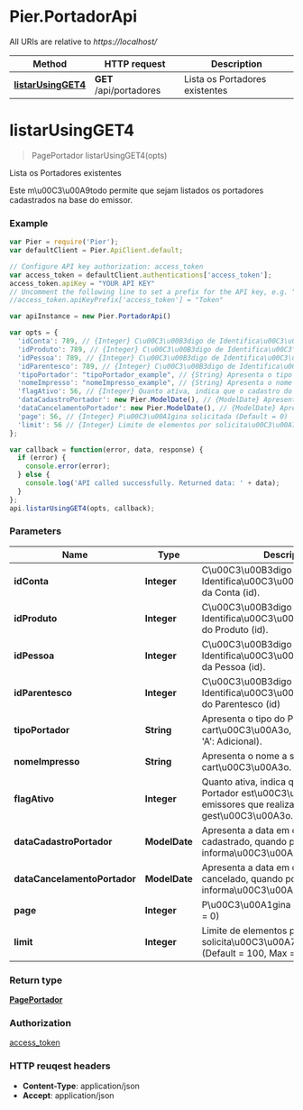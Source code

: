 # Pier.PortadorApi

All URIs are relative to *https://localhost/*

Method | HTTP request | Description
------------- | ------------- | -------------
[**listarUsingGET4**](PortadorApi.md#listarUsingGET4) | **GET** /api/portadores | Lista os Portadores existentes


<a name="listarUsingGET4"></a>
# **listarUsingGET4**
> PagePortador listarUsingGET4(opts)

Lista os Portadores existentes

Este m\u00C3\u00A9todo permite que sejam listados os portadores cadastrados na base do emissor.

### Example
```javascript
var Pier = require('Pier');
var defaultClient = Pier.ApiClient.default;

// Configure API key authorization: access_token
var access_token = defaultClient.authentications['access_token'];
access_token.apiKey = "YOUR API KEY"
// Uncomment the following line to set a prefix for the API key, e.g. "Token" (defaults to null)
//access_token.apiKeyPrefix['access_token'] = "Token"

var apiInstance = new Pier.PortadorApi()

var opts = { 
  'idConta': 789, // {Integer} C\u00C3\u00B3digo de Identifica\u00C3\u00A7\u00C3\u00A3o da Conta (id).
  'idProduto': 789, // {Integer} C\u00C3\u00B3digo de Identifica\u00C3\u00A7\u00C3\u00A3o do Produto (id).
  'idPessoa': 789, // {Integer} C\u00C3\u00B3digo de Identifica\u00C3\u00A7\u00C3\u00A3o da Pessoa (id).
  'idParentesco': 789, // {Integer} C\u00C3\u00B3digo de Identifica\u00C3\u00A7\u00C3\u00A3o do Parentesco (id)
  'tipoPortador': "tipoPortador_example", // {String} Apresenta o tipo do Portador do cart\u00C3\u00A3o, sendo: ('T': Titular, 'A': Adicional).
  'nomeImpresso': "nomeImpresso_example", // {String} Apresenta o nome a ser impresso no cart\u00C3\u00A3o.
  'flagAtivo': 56, // {Integer} Quanto ativa, indica que o cadastro do Portador est\u00C3\u00A1 ativo, em emissores que realizam este tipo de gest\u00C3\u00A3o.
  'dataCadastroPortador': new Pier.ModelDate(), // {ModelDate} Apresenta a data em que o Portador fora cadastrado, quando possuir esta informa\u00C3\u00A7\u00C3\u00A3o.
  'dataCancelamentoPortador': new Pier.ModelDate(), // {ModelDate} Apresenta a data em que o Portador fora cancelado, quando possuir esta informa\u00C3\u00A7\u00C3\u00A3o.
  'page': 56, // {Integer} P\u00C3\u00A1gina solicitada (Default = 0)
  'limit': 56 // {Integer} Limite de elementos por solicita\u00C3\u00A7\u00C3\u00A3o (Default = 100, Max = 100)
};

var callback = function(error, data, response) {
  if (error) {
    console.error(error);
  } else {
    console.log('API called successfully. Returned data: ' + data);
  }
};
api.listarUsingGET4(opts, callback);
```

### Parameters

Name | Type | Description  | Notes
------------- | ------------- | ------------- | -------------
 **idConta** | **Integer**| C\u00C3\u00B3digo de Identifica\u00C3\u00A7\u00C3\u00A3o da Conta (id). | [optional] 
 **idProduto** | **Integer**| C\u00C3\u00B3digo de Identifica\u00C3\u00A7\u00C3\u00A3o do Produto (id). | [optional] 
 **idPessoa** | **Integer**| C\u00C3\u00B3digo de Identifica\u00C3\u00A7\u00C3\u00A3o da Pessoa (id). | [optional] 
 **idParentesco** | **Integer**| C\u00C3\u00B3digo de Identifica\u00C3\u00A7\u00C3\u00A3o do Parentesco (id) | [optional] 
 **tipoPortador** | **String**| Apresenta o tipo do Portador do cart\u00C3\u00A3o, sendo: (&#39;T&#39;: Titular, &#39;A&#39;: Adicional). | [optional] 
 **nomeImpresso** | **String**| Apresenta o nome a ser impresso no cart\u00C3\u00A3o. | [optional] 
 **flagAtivo** | **Integer**| Quanto ativa, indica que o cadastro do Portador est\u00C3\u00A1 ativo, em emissores que realizam este tipo de gest\u00C3\u00A3o. | [optional] 
 **dataCadastroPortador** | **ModelDate**| Apresenta a data em que o Portador fora cadastrado, quando possuir esta informa\u00C3\u00A7\u00C3\u00A3o. | [optional] 
 **dataCancelamentoPortador** | **ModelDate**| Apresenta a data em que o Portador fora cancelado, quando possuir esta informa\u00C3\u00A7\u00C3\u00A3o. | [optional] 
 **page** | **Integer**| P\u00C3\u00A1gina solicitada (Default = 0) | [optional] 
 **limit** | **Integer**| Limite de elementos por solicita\u00C3\u00A7\u00C3\u00A3o (Default = 100, Max = 100) | [optional] 

### Return type

[**PagePortador**](PagePortador.md)

### Authorization

[access_token](../README.md#access_token)

### HTTP reuqest headers

 - **Content-Type**: application/json
 - **Accept**: application/json

